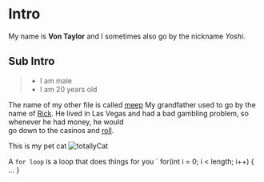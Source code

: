 # Intro
My name is **Von Taylor** and I sometimes also go by the nickname *Yoshi*.

## Sub Intro
> - I am male
> - I am 20 years old

The name of my other file is called [meep](https://von-taylor.github.io/cse15l-lab-reports/meep.html)
My grandfather used to go by the name of [Rick][1]. He lived in Las Vegas and had a bad gambling problem, so whenever he had money, he would\
go down to the casinos and [roll][1].

[1]: https://www.youtube.com/watch?v=HPk-VhRjNI8 "Cat"

This is my pet cat ![totallyCat](https://ichef.bbci.co.uk/images/ic/1200x675/p06kt8hn.jpg)

A `for loop` is a loop that does things for you `
    for(int i = 0; i < length; i++) 
    { 
      ...
    }
